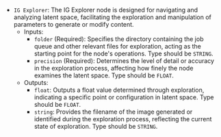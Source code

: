 - `IG Explorer`: The IG Explorer node is designed for navigating and analyzing latent space, facilitating the exploration and manipulation of parameters to generate or modify content.
    - Inputs:
        - `folder` (Required): Specifies the directory containing the job queue and other relevant files for exploration, acting as the starting point for the node's operations. Type should be `STRING`.
        - `precision` (Required): Determines the level of detail or accuracy in the exploration process, affecting how finely the node examines the latent space. Type should be `FLOAT`.
    - Outputs:
        - `float`: Outputs a float value determined through exploration, indicating a specific point or configuration in latent space. Type should be `FLOAT`.
        - `string`: Provides the filename of the image generated or identified during the exploration process, reflecting the current state of exploration. Type should be `STRING`.
